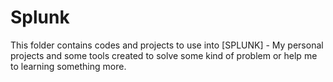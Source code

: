 # Splunk

This folder contains codes and projects to use into [SPLUNK] - My personal projects and some tools created to solve some kind of problem or help me to learning something more.
